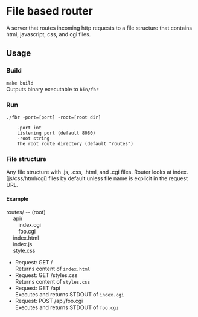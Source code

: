 # File based router

A server that routes incoming http requests to a file structure that contains html, javascript, css, and cgi files.

## Usage

### Build

`make build` \
Outputs binary executable to `bin/fbr`

### Run

```
./fbr -port=[port] -root=[root dir]

    -port int
    Listening port (default 8080)
    -root string
    The root route directory (default "routes")
```

### File structure

Any file structure with .js, .css, .html, and .cgi files.
Router looks at index.[js/css/html/cgi] files by default unless file name is explicit in the request URL.

#### Example

routes/ -- (root)\
&emsp; api/\
&emsp;&emsp; index.cgi \
&emsp;&emsp; foo.cgi \
&emsp; index.html\
&emsp; index.js\
&emsp; style.css

- Request: GET / \
  Returns content of `index.html`
- Request: GET /styles.css \
  Returns content of `styles.css`
- Request: GET /api \
  Executes and returns STDOUT of `index.cgi`
- Request: POST /api/foo.cgi \
  Executes and returns STDOUT of `foo.cgi`
